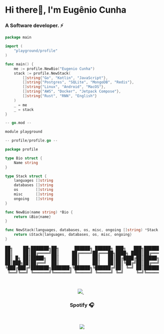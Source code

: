 <h1 align="left">Hi there👋, I'm Eugênio Cunha</h1>
<h3 align="left">A Software developer. ⚡</h3>

```go
package main

import (
	"playground/profile"
)

func main() {
	me := profile.NewBio("Eugenio Cunha")
	stack := profile.NewStack(
		[]string{"Go", "Kotlin", "JavaScript"},
		[]string{"Postgres", "SQLite", "MongoDB", "Redis"},
		[]string{"Linux", "Android", "MacOS"},
		[]string{"AWS", "Docker", "Jetpack Compose"},
		[]string{"Rust", "RNN", "English"}
	)
	_ = me
	_ = stack
}

-- go.mod --

module playground

-- profile/profile.go --

package profile

type Bio struct {
	Name string
}

type Stack struct {
	languages []string
	databases []string
	os        []string
	misc      []string
	ongoing   []string
}

func NewBio(name string) *Bio {
	return &Bio{name}
}

func NewStack(languages, databases, os, misc, ongoing []string) *Stack {
	return &Stack{languages, databases, os, misc, ongoing}
}
```

<pre>
██╗    ██╗███████╗██╗      ██████╗ ██████╗ ███╗   ███╗███████╗
██║    ██║██╔════╝██║     ██╔════╝██╔═══██╗████╗ ████║██╔════╝
██║ █╗ ██║█████╗  ██║     ██║     ██║   ██║██╔████╔██║█████╗  
██║███╗██║██╔══╝  ██║     ██║     ██║   ██║██║╚██╔╝██║██╔══╝  
╚███╔███╔╝███████╗███████╗╚██████╗╚██████╔╝██║ ╚═╝ ██║███████╗
 ╚══╝╚══╝ ╚══════╝╚══════╝ ╚═════╝ ╚═════╝ ╚═╝     ╚═╝╚══════╝
</pre>

<br>
<p align="center"> 
 <a href="https://www.linkedin.com/in/eugenio-cunha-68309315b/">
    <img src="https://img.shields.io/badge/linkedin-%230077B5.svg?&style=for-the-badge&logo=linkedin&logoColor=white" />
  </a>&nbsp;&nbsp;
</p>

<h3 align="center">Spotify 🎧</h3>
<br>
<p align="center">            
    <a href="https://github.com/kittinan/spotify-github-profile">
        <img align="center" src="https://spotify-github-profile.kittinanx.com/api/view?uid=genio.py&cover_image=true&theme=default&show_offline=false&background_color=121212&interchange=false)](https://github.com/kittinan/spotify-github-profile"/>
    </a>
</p>
